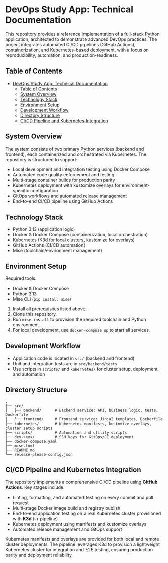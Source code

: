 # DevOps Study App: Technical Documentation

This repository provides a reference implementation of a full-stack Python application, architected to demonstrate advanced DevOps practices. The project integrates automated CI/CD pipelines (GitHub Actions), containerization, and Kubernetes-based deployment, with a focus on reproducibility, automation, and production-readiness.

## Table of Contents

- [DevOps Study App: Technical Documentation](#devops-study-app-technical-documentation)
  - [Table of Contents](#table-of-contents)
  - [System Overview](#system-overview)
  - [Technology Stack](#technology-stack)
  - [Environment Setup](#environment-setup)
  - [Development Workflow](#development-workflow)
  - [Directory Structure](#directory-structure)
  - [CI/CD Pipeline and Kubernetes Integration](#cicd-pipeline-and-kubernetes-integration)

## System Overview

The system consists of two primary Python services (backend and frontend), each containerized and orchestrated via Kubernetes. The repository is structured to support:

- Local development and integration testing using Docker Compose
- Automated code quality enforcement and testing
- Multi-stage container builds for production parity
- Kubernetes deployment with kustomize overlays for environment-specific configuration
- GitOps workflows and automated release management
- End-to-end CI/CD pipeline using GitHub Actions

## Technology Stack

- Python 3.13 (application logic)
- Docker & Docker Compose (containerization, local orchestration)
- Kubernetes (K3d for local clusters, kustomize for overlays)
- GitHub Actions (CI/CD automation)
- Mise (toolchain/environment management)

## Environment Setup

Required tools:

- Docker & Docker Compose
- Python 3.13
- Mise CLI (`pip install mise`)

1. Install all prerequisites listed above.
2. Clone this repository.
3. Run `mise install` to provision the required toolchain and Python environment.
4. For local development, use `docker-compose up` to start all services.

## Development Workflow

- Application code is located in `src/` (backend and frontend)
- Unit and integration tests are in `src/backend/tests`
- Use scripts in `scripts/` and `kubernetes/` for cluster setup, deployment, and automation

## Directory Structure

```text
.
├── src/
│   ├── backend/      # Backend service: API, business logic, tests, Dockerfile
│   └── frontend/     # Frontend service: Jinja2 templates, Dockerfile
├── kubernetes/       # Kubernetes manifests, kustomize overlays, cluster setup scripts
├── scripts/          # Automation and utility scripts
├── dev-keys/         # SSH keys for GitOps/CI deployment
├── docker-compose.yaml
├── mise.toml
├── README.md
└── release-please-config.json
```

## CI/CD Pipeline and Kubernetes Integration

The repository implements a comprehensive CI/CD pipeline using **GitHub Actions**. Key stages include:

- Linting, formatting, and automated testing on every commit and pull request
- Multi-stage Docker image build and registry publish
- End-to-end application testing on a real Kubernetes cluster provisioned with **K3d** (in-pipeline)
- Kubernetes deployment using manifests and kustomize overlays
- Automated release management and GitOps support

Kubernetes manifests and overlays are provided for both local and remote cluster deployments. The pipeline leverages K3d to provision a lightweight Kubernetes cluster for integration and E2E testing, ensuring production parity and deployment reliability.
